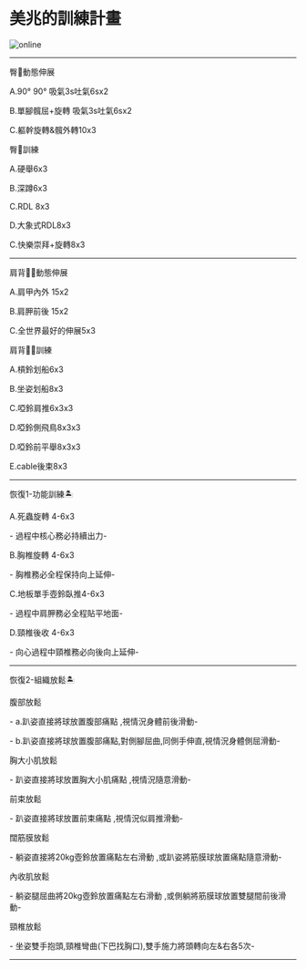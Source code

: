 <html>
  <head>
    <meta charset="UTF-8">
   
  </head>
  <body>
    <h1>美兆的訓練計畫</h1>
    <img src="https://custom-images.strikinglycdn.com/res/hrscywv4p/image/upload/c_limit,fl_lossy,h_600,w_800,f_auto,q_auto/6854615/492705_919805.jpeg" alt="online">
    <hr>
    <p>臀🍑動態伸展</p>
    <p>A.90° 90° 吸氣3s吐氣6sx2</p>
    <p>B.單腳髖屈+旋轉 吸氣3s吐氣6sx2</p>
    <p>C.軀幹旋轉&髖外轉10x3</p>
    <p>臀🍑訓練</p>
    <p>A.硬舉6x3</p>
    <p>B.深蹲6x3</p>
    <p>C.RDL 8x3</p>
    <p>D.大象式RDL8x3</p>
    <p>C.快樂崇拜+旋轉8x3</p>
    <hr>
</body>
</html>
  <p>肩背🎃🐚動態伸展</p>
<p>A.肩甲內外 15x2<p>
<p>B.肩胛前後 15x2<p>
<p>C.全世界最好的伸展5x3<p>
   <p>肩背🎃🐚訓練</p>
<p>A.槓鈴划船6x3</p>
<p>B.坐姿划船8x3</p>
<p>C.啞鈴肩推6x3x3</p>
<p>D.啞鈴側飛鳥8x3x3</p>
<p>D.啞鈴前平舉8x3x3</p>
<p>E.cable後束8x3</p>
   <hr>
  <p>恢復1-功能訓練🏝</p>
<p>A.死蟲旋轉 4-6x3<p>
<p> - 過程中核心務必持續出力- <p>
<p>B.胸椎旋轉 4-6x3 <p>
<p> - 胸椎務必全程保持向上延伸- <p>
<p>C.地板單手壺鈴臥推4-6x3<p>
<p> - 過程中肩胛務必全程貼平地面- <p>
<p>D.頸椎後收 4-6x3<p>
<p> - 向心過程中頸椎務必向後向上延伸- <p>
    <hr>
  <p>恢復2-組織放鬆🏝</p>
<p>腹部放鬆<p>
<p> - a.趴姿直接將球放置腹部痛點 ,視情況身體前後滑動- <p>
<p> - b.趴姿直接將球放置腹部痛點,對側腳屈曲,同側手伸直,視情況身體側屈滑動- <p>
<p>胸大小肌放鬆 <p>
<p> - 趴姿直接將球放置胸大小肌痛點 ,視情況隨意滑動- <p>
<p>前束放鬆<p>
<p> - 趴姿直接將球放置前束痛點 ,視情況似肩推滑動- <p>
<p>闊筋膜放鬆<p>
<p> - 躺姿直接將20kg壺鈴放置痛點左右滑動 ,或趴姿將筋膜球放置痛點隨意滑動- <p>
<p>內收肌放鬆<p>
<p> - 躺姿腿屈曲將20kg壺鈴放置痛點左右滑動 ,或側躺將筋膜球放置雙腿間前後滑動- <p>
<p>頸椎放鬆<p>
<p> - 坐姿雙手抱頭,頸椎彎曲(下巴找胸口),雙手施力將頭轉向左&右各5次- <p>
    <hr>
